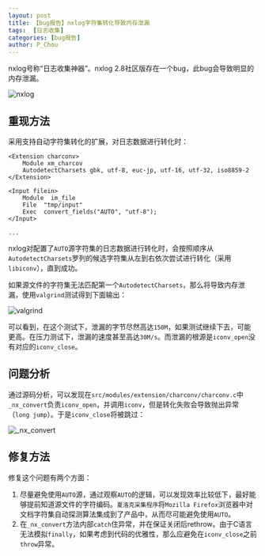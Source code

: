 ```yaml
---
layout: post
title: 【bug报告】nxlog字符集转化导致内存泄漏
tags:  [日志收集]
categories: [bug报告]
author: P_Chou
---
```


nxlog号称“日志收集神器”。nxlog 2.8社区版存在一个bug，此bug会导致明显的内存泄漏。

![nxlog](http://upload-images.jianshu.io/upload_images/42733-e66027232e2ea2f3.png?imageMogr2/auto-orient/strip%7CimageView2/2/w/1240)

## 重现方法

采用支持自动字符集转化的扩展，对日志数据进行转化时：

```
<Extension charconv>
    Module xm_charcov
    AutodetectCharsets gbk, utf-8, euc-jp, utf-16, utf-32, iso8859-2
</Extension>

<Input filein>
    Module  im_file
    File  "tmp/input"
    Exec  convert_fields("AUTO", "utf-8");
</Input>

...
```

nxlog对配置了`AUTO`源字符集的日志数据进行转化时，会按照顺序从`AutodetectCharsets`罗列的候选字符集从左到右依次尝试进行转化（采用`libiconv`），直到成功。

如果源文件的字符集无法匹配第一个`AutodetectCharsets`，那么将导致内存泄漏，使用`valgrind`测试得到下面输出：

![valgrind](http://upload-images.jianshu.io/upload_images/42733-09a66d82207f4b2f.png?imageMogr2/auto-orient/strip%7CimageView2/2/w/1240)

 可以看到，在这个测试下，泄漏的字节尽然高达`150M`，如果测试继续下去，可能更高。在压力测试下，泄漏的速度甚至高达`30M/s`。而泄漏的根源是`iconv_open`没有对应的`iconv_close`。

## 问题分析

通过源码分析，可以发现在`src/modules/extension/charconv/charconv.c`中`_nx_convert`负责`iconv_open`，并调用`iconv`，但是转化失败会导致抛出异常（`long jump`）。于是`iconv_close`将被跳过：


![_nx_convert](http://upload-images.jianshu.io/upload_images/42733-cb92eefb7f8bd8d9.png?imageMogr2/auto-orient/strip%7CimageView2/2/w/1240)


## 修复方法

修复这个问题有两个方面：

1. 尽量避免使用`AUTO`源，通过观察`AUTO`的逻辑，可以发现效率比较低下，最好能够提前知道源文件的字符编码。`夏洛克采集程序`将`Mozilla Firefox`浏览器中对文档字符集自动探测算法集成到了产品中，从而尽可能避免使用`AUTO`。
2. 在`_nx_convert`方法内部`catch`住异常，并在保证关闭后rethrow。由于C语言无法模拟`finally`，如果考虑到代码的优雅性，那么应避免在`iconv_close`之前`throw`异常。